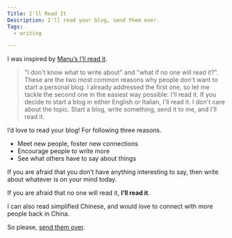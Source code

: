 ```yaml
---
Title: I'll Read It
Description: I'll read your blog, send them over.
Tags: 
  - writing

---
```


I was inspired by [Manu’s I’ll read it](https://manuelmoreale.com/i-ll-read-it).

> "I don't know what to write about" and "what if no one will read it?". These
> are the two most common reasons why people don't want to start a personal
> blog. I already addressed the first one, so let me tackle the second one in
> the easiest way possible: I'll read it. If you decide to start a blog in
> either English or Italian, I'll read it. I don't care about the topic. Start a
> blog, write something, send it to me, and I'll read it.

I’d love to read your blog! For following three reasons.

* Meet new people, foster new connections
* Encourage people to write more
* See what others have to say about things

If you are afraid that you don’t have anything interesting to say, then write
about whatever is on your mind today.

If you are afraid that no one will read it, **I’ll read it**.

I can also read simplified Chinese, and would love to connect with more people
back in China.

So please, [send them over](mailto:me@ezrizhu.com).
